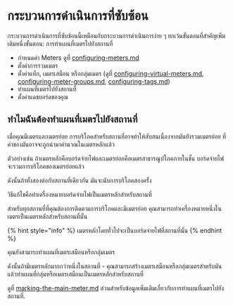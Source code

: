 # กระบวนการดำเนินการที่ซับซ้อน

กระบวนการดำเนินการที่ซับซ้อนนี้เหมือนกับกระบวนการดำเนินการง่าย ๆ ยกเว้นขั้นตอนที่สำคัญเพิ่มเติมหนึ่งขั้นตอน: การทำแผนที่เมตรไปยังสถานที่

* กำหนดค่า Meters ดูที่ [configuring-meters.md](../getting-started/configuring-the-application/configuring-meters.md "mention")
* ตั้งค่าการรวมเมตร
* ตั้งค่าแท็ก, เมตรเสมือน หรือกลุ่มเมตร (ดูที่ [configuring-virtual-meters.md](../getting-started/configuring-the-application/configuring-virtual-meters.md "mention"), [configuring-meter-groups.md](../getting-started/configuring-the-application/configuring-meter-groups.md "mention"), [configuring-tags.md](../getting-started/configuring-the-application/configuring-tags.md "mention"))
* ทำแผนที่เมตรไปยังสถานที่
* ตั้งค่าแดชบอร์ดของคุณ



## ทำไมฉันต้องทำแผนที่เมตรไปยังสถานที่

เมื่อคุณมีเมตรและเมตรย่อย การบริโภคสำหรับสถานที่อาจทำให้สับสนเนื่องจากมันยังรวมเมตรย่อย ที่ค่าของมันอาจจะถูกนำมาคำนวณในเมตรหลักแล้ว

ตัวอย่างเช่น ถ้าเมตรหลักคือบอร์ดจ่ายไฟและเมตรย่อยคือเมตรสาธารณูปโภคภายในชั้น บอร์ดจ่ายไฟจะรวมการบริโภคของเมตรย่อยแล้ว

ดังนั้นถ้าทั้งสองต่อกับสถานที่เดียวกัน มันจะนับการบริโภคสองครั้ง



วิธีแก้ไขคือทำเครื่องหมายบอร์ดจ่ายไฟเป็นเมตรหลักสำหรับสถานที่

สำหรับทุกสถานที่ที่คุณต้องการติดตามการบริโภคและมีเมตรย่อย คุณสามารถทำเครื่องหมายหนึ่งในเมตรเป็นเมตรหลักสำหรับสถานที่นั้น

{% hint style="info" %}
เมตรหลักโดยทั่วไปจะเป็นบอร์ดจ่ายไฟที่สถานที่นั้น
{% endhint %}

คุณยังสามารถทำแผนที่เมตรเสมือนหรือกลุ่มเมตร

ดังนั้นถ้ามีเมตรหลักมากกว่าหนึ่งในสถานที่ - คุณสามารถสร้างเมตรเสมือนหรือกลุ่มเมตรสำหรับมันแล้วทำแผนที่กลุ่มหรือเมตรเสมือนเป็นเมตรหลักสำหรับสถานที่



ดูที่ [marking-the-main-meter.md](../getting-started/configuring-the-application/marking-the-main-meter.md "mention") ส่วนสำหรับข้อมูลเพิ่มเติมเกี่ยวกับการทำแผนที่เมตรไปยังสถานที่.